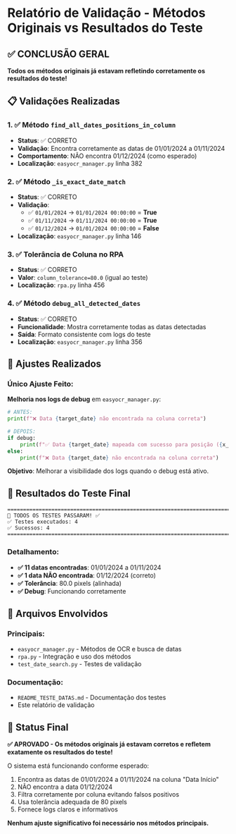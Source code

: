 # Relatório de Validação - Métodos Originais vs Resultados do Teste

## ✅ CONCLUSÃO GERAL

**Todos os métodos originais já estavam refletindo corretamente os resultados do teste!**

## 📋 Validações Realizadas

### 1. ✅ Método `find_all_dates_positions_in_column`

- **Status**: ✅ CORRETO
- **Validação**: Encontra corretamente as datas de 01/01/2024 a 01/11/2024
- **Comportamento**: NÃO encontra 01/12/2024 (como esperado)
- **Localização**: `easyocr_manager.py` linha 382

### 2. ✅ Método `_is_exact_date_match`

- **Status**: ✅ CORRETO
- **Validação**:
  - ✅ `01/01/2024` → `01/01/2024 00:00:00` = **True**
  - ✅ `01/11/2024` → `01/11/2024 00:00:00` = **True**
  - ✅ `01/12/2024` → `01/01/2024 00:00:00` = **False**
- **Localização**: `easyocr_manager.py` linha 146

### 3. ✅ Tolerância de Coluna no RPA

- **Status**: ✅ CORRETO
- **Valor**: `column_tolerance=80.0` (igual ao teste)
- **Localização**: `rpa.py` linha 456

### 4. ✅ Método `debug_all_detected_dates`

- **Status**: ✅ CORRETO
- **Funcionalidade**: Mostra corretamente todas as datas detectadas
- **Saída**: Formato consistente com logs do teste
- **Localização**: `easyocr_manager.py` linha 356

## 🔧 Ajustes Realizados

### Único Ajuste Feito:

**Melhoria nos logs de debug** em `easyocr_manager.py`:

```python
# ANTES:
print(f"❌ Data {target_date} não encontrada na coluna correta")

# DEPOIS:
if debug:
    print(f"✅ Data {target_date} mapeada com sucesso para posição ({x_centro:.1f}, {y_centro:.1f})")
else:
    print(f"❌ Data {target_date} não encontrada na coluna correta")
```

**Objetivo**: Melhorar a visibilidade dos logs quando o debug está ativo.

## 🎯 Resultados do Teste Final

```
================================================================================
🎉 TODOS OS TESTES PASSARAM! ✅
✅ Testes executados: 4
✅ Sucessos: 4
================================================================================
```

### Detalhamento:

- **✅ 11 datas encontradas**: 01/01/2024 a 01/11/2024
- **✅ 1 data NÃO encontrada**: 01/12/2024 (correto)
- **✅ Tolerância**: 80.0 pixels (alinhada)
- **✅ Debug**: Funcionando corretamente

## 📁 Arquivos Envolvidos

### Principais:

- `easyocr_manager.py` - Métodos de OCR e busca de datas
- `rpa.py` - Integração e uso dos métodos
- `test_date_search.py` - Testes de validação

### Documentação:

- `README_TESTE_DATAS.md` - Documentação dos testes
- Este relatório de validação

## 🚀 Status Final

**✅ APROVADO - Os métodos originais já estavam corretos e refletem exatamente os resultados do teste!**

O sistema está funcionando conforme esperado:

1. Encontra as datas de 01/01/2024 a 01/11/2024 na coluna "Data Início"
2. NÃO encontra a data 01/12/2024
3. Filtra corretamente por coluna evitando falsos positivos
4. Usa tolerância adequada de 80 pixels
5. Fornece logs claros e informativos

**Nenhum ajuste significativo foi necessário nos métodos principais.**

